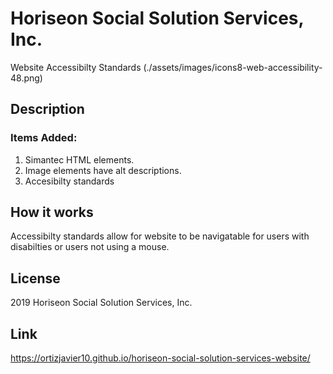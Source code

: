 # Horiseon Social Solution Services, Inc.
Website Accessibilty Standards (./assets/images/icons8-web-accessibility-48.png)

## Description
### Items Added:
1. Simantec HTML elements.
2. Image elements have alt descriptions.
3. Accesibilty standards

## How it works
Accessibilty standards allow for website to be navigatable for users with disabilties or users not using a mouse. 

## License 
2019 Horiseon Social Solution Services, Inc.

## Link
https://ortizjavier10.github.io/horiseon-social-solution-services-website/
